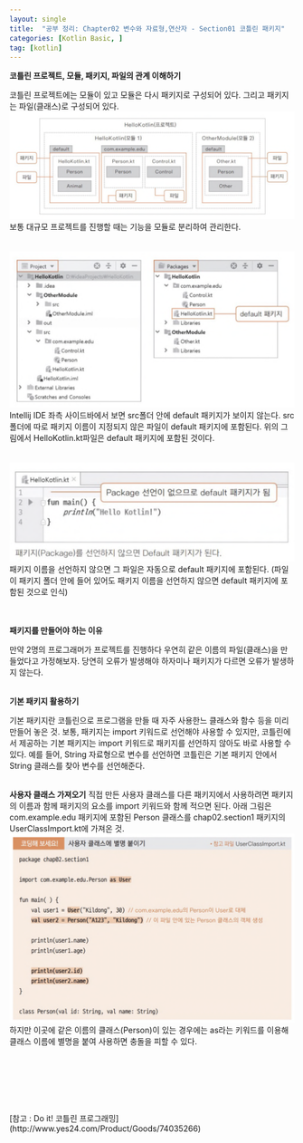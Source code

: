 ```yaml
---
layout: single
title:  "공부 정리: Chapter02 변수와 자료형,연산자 - Section01 코틀린 패키지"
categories: [Kotlin Basic, ]
tag: [kotlin]
---
```


**코틀린 프로젝트, 모듈, 패키지, 파일의 관계 이해하기**

코틀린 프로젝트에는 모듈이 있고 모듈은 다시 패키지로 구성되어 있다. 그리고 패키지는 파일(클래스)로 구성되어 있다.
<img src="./images/../../images/2023-04-27-chapter02-section01/2023-04-27-chapter02-section01-package.png"/>
보통 대규모 프로젝트를 진행할 때는 기능을 모듈로 분리하여 관리한다.
<br><br><br>
<img src="./images/../../images/2023-04-27-chapter02-section01/2023-04-27-chapter02-section01-03.png"/>
Intellij IDE 좌측 사이드바에서 보면 src폴더 안에 default 패키지가 보이지 않는다. src폴더에 따로 패키지 이름이 지정되지 않은 파일이 default 패키지에 포함된다. 위의 그림에서 HelloKotlin.kt파일은 default 패키지에 포함된 것이다.
<br><br><br>
<img src="./images/../../images/2023-04-27-chapter02-section01/2023-04-27-chapter02-section01-02.png"/>
패키지 이름을 선언하지 않으면 그 파일은 자동으로 default 패키지에 포함된다. (파일이 패키지 폴더 안에 들어 있어도 패키지 이름을 선언하지 않으면 default 패키지에 포함된 것으로 인식)
<br>
<br>
<br>

**패키지를 만들어야 하는 이유**

만약 2명의 프로그래머가 프로젝트를 진행하다 우연히 같은 이름의 파일(클래스)을 만들었다고 가정해보자. 당연히 오류가 발생해야 하자미나 패키지가 다르면 오류가 발생하지 않는다.
<br>
<br>

**기본 패키지 활용하기**

기본 패키지란 코틀린으로 프로그램을 만들 때 자주 사용한느 클래스와 함수 등을 미리 만들어 놓은 것. 보통, 패키지는 import 키워드로 선언해야 사용할 수 있지만, 코틀린에서 제공하는 기본 패키지는 import 키워드로 패키지를 선언하지 않아도 바로 사용할 수 있다. 예를 들어, String 자료형으로 변수를 선언하면 코틀린은 기본 패키지 안에서 String 클래스를 찾아 변수를 선언해준다.
<br>
<br>

**사용자 클래스 가져오기**
직접 만든 사용자 클래스를 다른 패키지에서 사용하려면 패키지의 이름과 함께 패키지의 요소를 import 키워드와 함께 적으면 된다. 아래 그림은 com.example.edu 패키지에 포함된 Person 클래스를 chap02.section1 패키지의 UserClassImport.kt에 가져온 것.
<img src="./images/../../images/2023-04-27-chapter02-section01/2023-04-27-chapter02-section01-04.png"/>
하지만 이곳에 같은 이름의 클래스(Person)이 있는 경우에는 as라는 키워드를 이용해 클래스 이름에 별명을 붙여 사용하면 충돌을 피할 수 있다.


<br>
<br>
<br>
<br>
<br>
<br>
[참고 : Do it! 코틀린 프로그래밍](http://www.yes24.com/Product/Goods/74035266)